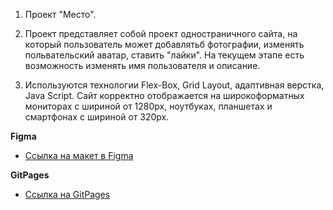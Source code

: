 1) Проект "Место".

2) Проект представляет собой проект одностраничного сайта, на который пользователь
может добавлятьб фотографии, изменять польвательский аватар, ставить "лайки". На текущем
этапе есть возможность изменять имя пользователя и описание.

3) Используются технологии Flex-Box, Grid Layout, адаптивная верстка, Java Script.
Сайт корректно отображается на широкоформатных мониторах с шириной от 1280px, ноутбуках,
планшетах и смартфонах с шириной от 320px.



**Figma**

* [Ссылка на макет в Figma](https://www.figma.com/file/2cn9N9jSkmxD84oJik7xL7/JavaScript.-Sprint-4?node-id=0%3A1)

**GitPages**

* [Ссылка на GitPages](https://agentx477.github.io/mesto/)

















